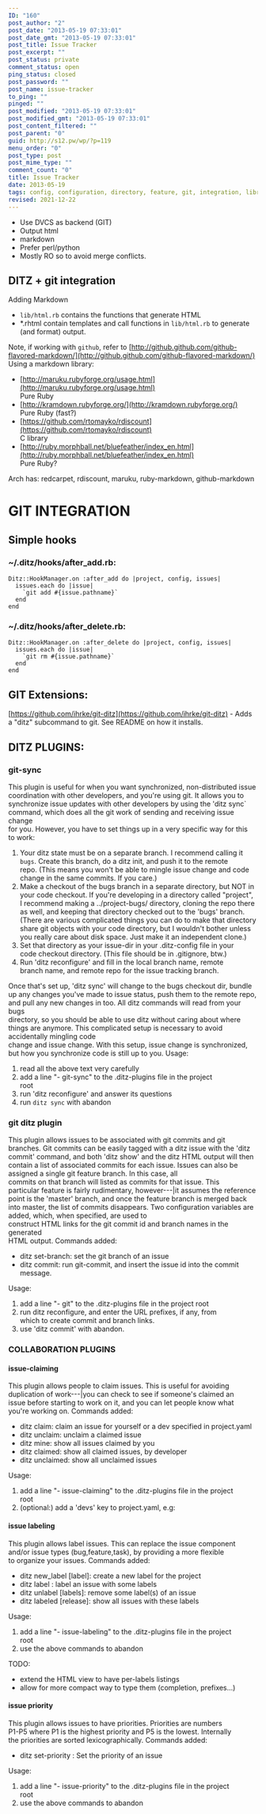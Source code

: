 ```yaml
---
ID: "160"
post_author: "2"
post_date: "2013-05-19 07:33:01"
post_date_gmt: "2013-05-19 07:33:01"
post_title: Issue Tracker
post_excerpt: ""
post_status: private
comment_status: open
ping_status: closed
post_password: ""
post_name: issue-tracker
to_ping: ""
pinged: ""
post_modified: "2013-05-19 07:33:01"
post_modified_gmt: "2013-05-19 07:33:01"
post_content_filtered: ""
post_parent: "0"
guid: http://s12.pw/wp/?p=119
menu_order: "0"
post_type: post
post_mime_type: ""
comment_count: "0"
title: Issue Tracker
date: 2013-05-19
tags: config, configuration, directory, feature, git, integration, library, markdown, remote, setup
revised: 2021-12-22
---
```


*   Use DVCS as backend (GIT)
*   Output html
*   markdown
*   Prefer perl/python
*   Mostly RO so to avoid merge conflicts.

## DITZ + git integration

Adding Markdown

*   `lib/html.rb` contains the functions that generate HTML
*   *.rhtml contain templates and call functions in `lib/html.rb` to generate (and format) output.

Note, if working with `github`, refer to [http://github.github.com/github-flavored-markdown/](http://github.github.com/github-flavored-markdown/) Using a markdown library:

*   [http://maruku.rubyforge.org/usage.html](http://maruku.rubyforge.org/usage.html)  
    Pure Ruby
*   [http://kramdown.rubyforge.org/](http://kramdown.rubyforge.org/)  
    Pure Ruby (fast?)
*   [https://github.com/rtomayko/rdiscount](https://github.com/rtomayko/rdiscount)  
    C library
*   [http://ruby.morphball.net/bluefeather/index_en.html](http://ruby.morphball.net/bluefeather/index_en.html)  
    Pure Ruby?

Arch has: redcarpet, rdiscount, maruku, ruby-markdown, github-markdown

# GIT INTEGRATION

## Simple hooks

### ~/.ditz/hooks/after_add.rb:

```
Ditz::HookManager.on :after_add do |project, config, issues|
  issues.each do |issue|
    `git add #{issue.pathname}`
  end
end

```

### ~/.ditz/hooks/after_delete.rb:

```
Ditz::HookManager.on :after_delete do |project, config, issues|
  issues.each do |issue|
    `git rm #{issue.pathname}`
  end
end

```

## GIT Extensions:

[https://github.com/ihrke/git-ditz](https://github.com/ihrke/git-ditz) \-
Adds a "ditz" subcommand to git. See README on how it installs.

## DITZ PLUGINS:

### git-sync

This plugin is useful for when you want synchronized, non-distributed issue  
coordination with other developers, and you're using git. It allows you to  
synchronize issue updates with other developers by using the 'ditz sync`  
command, which does all the git work of sending and receiving issue change  
for you. However, you have to set things up in a very specific way for this  
to work:

1.  Your ditz state must be on a separate branch. I recommend calling it  
    `bugs`. Create this branch, do a ditz init, and push it to the remote  
    repo. (This means you won't be able to mingle issue change and code  
    change in the same commits. If you care.)
2.  Make a checkout of the bugs branch in a separate directory, but NOT in  
    your code checkout. If you're developing in a directory called "project",  
    I recommend making a ../project-bugs/ directory, cloning the repo there  
    as well, and keeping that directory checked out to the 'bugs' branch.  
    (There are various complicated things you can do to make that directory  
    share git objects with your code directory, but I wouldn't bother unless  
    you really care about disk space. Just make it an independent clone.)
3.  Set that directory as your issue-dir in your .ditz-config file in your  
    code checkout directory. (This file should be in .gitignore, btw.)
4.  Run 'ditz reconfigure' and fill in the local branch name, remote  
    branch name, and remote repo for the issue tracking branch.

Once that's set up, 'ditz sync' will change to the bugs checkout dir, bundle  
up any changes you've made to issue status, push them to the remote repo,  
and pull any new changes in too. All ditz commands will read from your bugs  
directory, so you should be able to use ditz without caring about where  
things are anymore. This complicated setup is necessary to avoid accidentally mingling code  
change and issue change. With this setup, issue change is synchronized,  
but how you synchronize code is still up to you. Usage:

1.  read all the above text very carefully
2.  add a line "- git-sync" to the .ditz-plugins file in the project  
    root
3.  run 'ditz reconfigure' and answer its questions
4.  run `ditz sync` with abandon

### git ditz plugin

This plugin allows issues to be associated with git commits and git  
branches. Git commits can be easily tagged with a ditz issue with the 'ditz  
commit' command, and both 'ditz show' and the ditz HTML output will then  
contain a list of associated commits for each issue. Issues can also be
assigned a single git feature branch. In this case, all  
commits on that branch will listed as commits for that issue. This  
particular feature is fairly rudimentary, however---|it assumes the reference  
point is the 'master' branch, and once the feature branch is merged back  
into master, the list of commits disappears. Two configuration variables are
added, which, when specified, are used to  
construct HTML links for the git commit id and branch names in the generated  
HTML output. Commands added:

*   ditz set-branch: set the git branch of an issue
*   ditz commit: run git-commit, and insert the issue id into the commit  
    message.

Usage:

1.  add a line "- git" to the .ditz-plugins file in the project root
2.  run ditz reconfigure, and enter the URL prefixes, if any, from  
    which to create commit and branch links.
3.  use 'ditz commit' with abandon.

### COLLABORATION PLUGINS

#### issue-claiming

This plugin allows people to claim issues. This is useful for avoiding  
duplication of work---|you can check to see if someone's claimed an  
issue before starting to work on it, and you can let people know what  
you're working on. Commands added:

*   ditz claim: claim an issue for yourself or a dev specified in project.yaml
*   ditz unclaim: unclaim a claimed issue
*   ditz mine: show all issues claimed by you
*   ditz claimed: show all claimed issues, by developer
*   ditz unclaimed: show all unclaimed issues

Usage:

1.  add a line "- issue-claiming" to the .ditz-plugins file in the project  
    root
2.  (optional:) add a 'devs' key to project.yaml, e.g:

#### issue labeling

This plugin allows label issues. This can replace the issue component  
and/or issue types (bug,feature,task), by providing a more flexible  
to organize your issues. Commands added:

*   ditz new_label \[label\]: create a new label for the project
*   ditz label : label an issue with some labels
*   ditz unlabel \[labels\]: remove some label(s) of an issue
*   ditz labeled \[release\]: show all issues with these labels

Usage:

1.  add a line "- issue-labeling" to the .ditz-plugins file in the project  
    root
2.  use the above commands to abandon

TODO:

*   extend the HTML view to have per-labels listings
*   allow for more compact way to type them (completion, prefixes...)

#### issue priority

This plugin allows issues to have priorities. Priorities are numbers  
P1-P5 where P1 is the highest priority and P5 is the lowest. Internally  
the priorities are sorted lexicographically. Commands added:

*   ditz set-priority : Set the priority of an issue

Usage:

1.  add a line "- issue-priority" to the .ditz-plugins file in the project  
    root
2.  use the above commands to abandon
